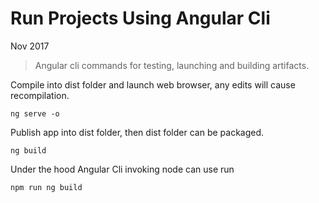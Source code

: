 # Run Projects Using Angular Cli

Nov 2017

> Angular cli commands for testing, launching and building artifacts.

Compile into dist folder and launch web browser, any edits will cause recompilation.

```
ng serve -o
```

Publish app into dist folder, then dist folder can be packaged.

```
ng build
```

Under the hood Angular Cli invoking node can use run

```
npm run ng build
```